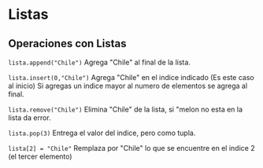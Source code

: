 # Listas
## Operaciones con Listas

`lista.append("Chile")` Agrega "Chile" al final de la lista.

`lista.insert(0,"Chile")` Agrega "Chile" en el indice indicado (Es este caso al inicio)
                          Si agregas un indice mayor al numero de elementos se agrega al final.

`lista.remove("Chile")` Elimina "Chile" de la lista, si "melon no esta en la lista da error.

`lista.pop(3)` Entrega el valor del indice, pero como tupla.

`lista[2] = "Chile"` Remplaza por "Chile" lo que se encuentre en el indice 2 (el tercer elemento)


